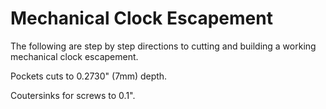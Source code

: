 # Mechanical Clock Escapement


The following are step by step directions to cutting and building a working mechanical clock escapement.

Pockets cuts to 0.2730" (7mm) depth.

Coutersinks for screws to 0.1".
